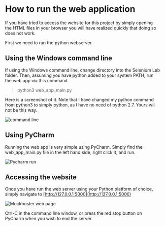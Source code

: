 # How to run the web application

If you have tried to access the website for this project by simply opening the HTML files in your browser you will have realized quickly that doing so does not work.

First we need to run the python webserver.

## Using the Windows command line
If using the Windows command line, change directory into the Selenium Lab folder.
Then, assuming you have python added to your system PATH, run the web app via this command

>python3 web_app_main.py

Here is a screenshot of it. Note that I have changed my python command from python3 to simply python, as I have no need of python 2.7.
Yours will not be this way.

![command line](https://i.imgur.com/wHci8BS.png)

## Using PyCharm

Running the web app is very simple using PyCharm.
Simply find the web_app_main.py file in the left hand side, right click it, and run.

![Pycharm run](https://i.imgur.com/KOZnXJD.png)

## Accessing the website

Once you have run the web server using your Python platform of choice, simply navigate to [http://127.0.0.1:5000](http://127.0.0.1:5000)

![Mockbuster web page](https://i.imgur.com/l39B44L.png)

Ctrl-C in the command line window, or press the red stop button on PyCharm when you wish to end the server.